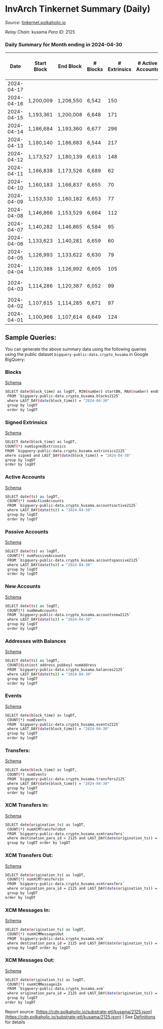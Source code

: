 # InvArch Tinkernet Summary (Daily)

_Source_: [tinkernet.polkaholic.io](https://tinkernet.polkaholic.io)

*Relay Chain*: kusama
*Para ID*: 2125



### Daily Summary for Month ending in 2024-04-30


| Date    | Start Block | End Block | # Blocks | # Extrinsics | # Active Accounts | # Passive Accounts | # New Accounts | # Addresses | # Events  | # Transfers ($USD) | # XCM Transfers In ($USD) | # XCM Transfers Out ($USD) | # XCM In | # XCM Out | Issues |
|---------|-------------|-----------|----------|--------------|-------------------|--------------------|----------------|-------------|-----------|--------------------|---------------------------|----------------------------|----------|-----------|--------|
| 2024-04-17 |  |  |  |  |  |  |  |  |  |   |   |   |  |  |  |
| 2024-04-16 | 1,200,009 | 1,206,550 | 6,542 | 150 |  |  |  | 70,523 | 22,904 | 2,617  |   |   |  |  |  |
| 2024-04-15 | 1,193,361 | 1,200,008 | 6,648 | 171 |  |  |  | 70,527 | 25,332 | 2,993  |   |   |  |  |  |
| 2024-04-14 | 1,186,684 | 1,193,360 | 6,677 | 296 |  |  |  | 70,526 | 26,684 | 3,802  |   |   |  |  |  |
| 2024-04-13 | 1,180,140 | 1,186,683 | 6,544 | 217 |  |  |  | 70,531 | 118,696 | 27,323  |   |   |  |  |  |
| 2024-04-12 | 1,173,527 | 1,180,139 | 6,613 | 148 |  |  |  | 46,971 | 200,880 | 47,230  |   |   |  |  |  |
| 2024-04-11 | 1,166,838 | 1,173,526 | 6,689 | 62 |  |  |  | 1,899 | 17,616 | 1,302  |   |   |  |  |  |
| 2024-04-10 | 1,160,183 | 1,166,837 | 6,655 | 70 |  |  |  | 1,899 | 18,108 | 1,604  |   |   |  |  |  |
| 2024-04-09 | 1,153,530 | 1,160,182 | 6,653 | 77 |  |  |  | 1,898 | 18,383 | 1,588  |   |   |  |  |  |
| 2024-04-08 | 1,146,866 | 1,153,529 | 6,664 | 112 |  |  |  | 1,898 | 21,785 | 1,936  |   |   |  |  |  |
| 2024-04-07 | 1,140,282 | 1,146,865 | 6,584 | 95 |  |  |  | 1,898 | 19,344 | 1,697  |   |   |  |  |  |
| 2024-04-06 | 1,133,623 | 1,140,281 | 6,659 | 60 |  |  |  | 1,897 | 16,809 | 1,421  |   |   |  |  |  |
| 2024-04-05 | 1,126,993 | 1,133,622 | 6,630 | 79 |  |  |  | 1,897 | 18,060 | 1,534  |   |   |  |  |  |
| 2024-04-04 | 1,120,388 | 1,126,992 | 6,605 | 105 |  |  |  | 1,897 | 18,885 | 1,927  |   |   |  |  |  |
| 2024-04-03 | 1,114,286 | 1,120,387 | 6,052 | 99 |  |  |  | 1,896 | 18,125 | 1,762  |   |   |  |  | 50 missing (0.82%) |
| 2024-04-02 | 1,107,615 | 1,114,285 | 6,671 | 97 |  |  |  | 1,895 | 21,760 | 1,824  |   |   |  |  |  |
| 2024-04-01 | 1,100,966 | 1,107,614 | 6,649 | 124 |  |  |  | 1,895 | 21,084 | 2,075  |   |   |  |  |  |

## Sample Queries:
You can generate the above summary data using the following queries using the public dataset `bigquery-public-data.crypto_kusama` in Google BigQuery:


### Blocks 

[Schema](https://github.com/colorfulnotion/substrate-etl/blob/main/schema/blocks.json)

```bash
SELECT date(block_time) as logDT, MIN(number) startBN, MAX(number) endBN, COUNT(*) numBlocks 
 FROM `bigquery-public-data.crypto_kusama.blocks2125`  
 where LAST_DAY(date(block_time)) = "2024-04-30" 
 group by logDT 
 order by logDT
```

### Signed Extrinsics 

[Schema](https://github.com/colorfulnotion/substrate-etl/blob/main/schema/extrinsics.json)

```bash
SELECT date(block_time) as logDT, 
COUNT(*) numSignedExtrinsics 
FROM `bigquery-public-data.crypto_kusama.extrinsics2125`  
where signed and LAST_DAY(date(block_time)) = "2024-04-30" 
group by logDT 
order by logDT
```

### Active Accounts 

[Schema](https://github.com/colorfulnotion/substrate-etl/blob/main/schema/accountsactive.json)

```bash
SELECT date(ts) as logDT, 
 COUNT(*) numActiveAccounts 
 FROM `bigquery-public-data.crypto_kusama.accountsactive2125` 
 where LAST_DAY(date(ts)) = "2024-04-30" 
 group by logDT 
 order by logDT
```

### Passive Accounts 

[Schema](https://github.com/colorfulnotion/substrate-etl/blob/main/schema/accountspassive.json)

```bash
SELECT date(ts) as logDT, 
 COUNT(*) numPassiveAccounts 
 FROM `bigquery-public-data.crypto_kusama.accountspassive2125` 
 where LAST_DAY(date(ts)) = "2024-04-30" 
 group by logDT 
 order by logDT
```

### New Accounts 

[Schema](https://github.com/colorfulnotion/substrate-etl/blob/main/schema/accountsnew.json)

```bash
SELECT date(ts) as logDT, 
 COUNT(*) numNewAccounts 
 FROM `bigquery-public-data.crypto_kusama.accountsnew2125` 
 where LAST_DAY(date(ts)) = "2024-04-30" 
 group by logDT
 order by logDT
```

### Addresses with Balances 

[Schema](https://github.com/colorfulnotion/substrate-etl/blob/main/schema/balances.json)

```bash
SELECT date(ts) as logDT,
 COUNT(distinct address_pubkey) numAddress 
 FROM `bigquery-public-data.crypto_kusama.balances2125` 
 where LAST_DAY(date(ts)) = "2024-04-30" 
 group by logDT 
 order by logDT
```

### Events 

[Schema](https://github.com/colorfulnotion/substrate-etl/blob/main/schema/events.json)

```bash
SELECT date(block_time) as logDT, 
 COUNT(*) numEvents 
 FROM `bigquery-public-data.crypto_kusama.events2125` 
 where LAST_DAY(date(block_time)) = "2024-04-30" 
 group by logDT 
 order by logDT
```

### Transfers:

[Schema](https://github.com/colorfulnotion/substrate-etl/blob/main/schema/transfers.json)

```bash
SELECT date(block_time) as logDT, 
 COUNT(*) numEvents 
 FROM `bigquery-public-data.crypto_kusama.transfers2125` 
 where LAST_DAY(date(block_time)) = "2024-04-30" 
 group by logDT 
 order by logDT
```

### XCM Transfers In: 

[Schema](https://github.com/colorfulnotion/substrate-etl/blob/main/schema/xcmtransfers.json)

```bash
SELECT date(origination_ts) as logDT, 
 COUNT(*) numXCMTransfersOut 
 FROM `bigquery-public-data.crypto_kusama.xcmtransfers` 
 where destination_para_id = 2125 and LAST_DAY(date(origination_ts)) = "2024-04-30" 
 group by logDT order by logDT
```

### XCM Transfers Out: 

[Schema](https://github.com/colorfulnotion/substrate-etl/blob/main/schema/xcmtransfers.json)

```bash
SELECT date(origination_ts) as logDT, 
 COUNT(*) numXCMTransfersIn 
 FROM `bigquery-public-data.crypto_kusama.xcmtransfers` 
 where origination_para_id = 2125 and LAST_DAY(date(origination_ts)) = "2024-04-30" 
 group by logDT 
order by logDT
```

### XCM Messages In: 

[Schema](https://github.com/colorfulnotion/substrate-etl/blob/main/schema/xcm.json)

```bash
SELECT date(origination_ts) as logDT, 
 COUNT(*) numXCMMessagesOut 
 FROM `bigquery-public-data.crypto_kusama.xcm` 
 where destination_para_id = 2125 and LAST_DAY(date(origination_ts)) = "2024-04-30" 
 group by logDT order by logDT
```

### XCM Messages Out: 

[Schema](https://github.com/colorfulnotion/substrate-etl/blob/main/schema/xcm.json)

```bash
SELECT date(origination_ts) as logDT, 
 COUNT(*) numXCMMessagesIn 
 FROM `bigquery-public-data.crypto_kusama.xcm` 
 where origination_para_id = 2125 and LAST_DAY(date(origination_ts)) = "2024-04-30" 
 group by logDT 
order by logDT
```


Report source: [https://cdn.polkaholic.io/substrate-etl/kusama/2125.json](https://cdn.polkaholic.io/substrate-etl/kusama/2125.json) | See [Definitions](/DEFINITIONS.md) for details
